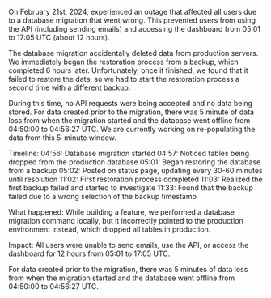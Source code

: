 On February 21st, 2024, experienced an outage that affected all users due to a database migration that went wrong. This prevented users from using the API (including sending emails) and accessing the dashboard from 05:01 to 17:05 UTC (about 12 hours).

The database migration accidentally deleted data from production servers. We immediately began the restoration process from a backup, which completed 6 hours later. Unfortunately, once it finished, we found that it failed to restore the data, so we had to start the restoration process a second time with a different backup.

During this time, no API requests were being accepted and no data being stored. For data created prior to the migration, there was 5 minute of data loss from when the migration started and the database went offline from 04:50:00 to 04:56:27 UTC. We are currently working on re-populating the data from this 5-minute window.

Timeline:
04:56: Database migration started
04:57: Noticed tables being dropped from the production database
05:01: Began restoring the database from a backup
05:02: Posted on status page, updating every 30-60 minutes until resolution
11:02: First restoration process completed
11:03: Realized the first backup failed and started to investigate
11:33: Found that the backup failed due to a wrong selection of the backup timestamp

What happened:
While building a feature, we performed a database migration command locally, but it incorrectly pointed to the production environment instead, which dropped all tables in production.

Impact:
All users were unable to send emails, use the API, or access the dashboard for 12 hours from 05:01 to 17:05 UTC.

For data created prior to the migration, there was 5 minutes of data loss from when the migration started and the database went offline from 04:50:00 to 04:56:27 UTC.